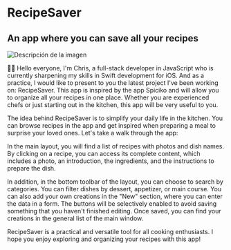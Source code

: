 # RecipeSaver
## An app where you can save all your recipes

![Descripción de la imagen](https://ibb.co/C7PZySV)

👋🏼 Hello everyone, I'm Chris, a full-stack developer in JavaScript who is currently sharpening my skills in Swift development for iOS. And as a practice, I would like to present to you the latest project I've been working on: RecipeSaver. This app is inspired by the app Spiciko and will allow you to organize all your recipes in one place. Whether you are experienced chefs or just starting out in the kitchen, this app will be very useful to you.

The idea behind RecipeSaver is to simplify your daily life in the kitchen. You can browse recipes in the app and get inspired when preparing a meal to surprise your loved ones. Let's take a walk through the app:

In the main layout, you will find a list of recipes with photos and dish names. By clicking on a recipe, you can access its complete content, which includes a photo, an introduction, the ingredients, and the instructions to prepare the dish.

In addition, in the bottom toolbar of the layout, you can choose to search by categories. You can filter dishes by dessert, appetizer, or main course. You can also add your own creations in the "New" section, where you can enter the data in a form. The buttons will be selectively enabled to avoid saving something that you haven't finished editing. Once saved, you can find your creations in the general list of the main window.

RecipeSaver is a practical and versatile tool for all cooking enthusiasts. I hope you enjoy exploring and organizing your recipes with this app!
